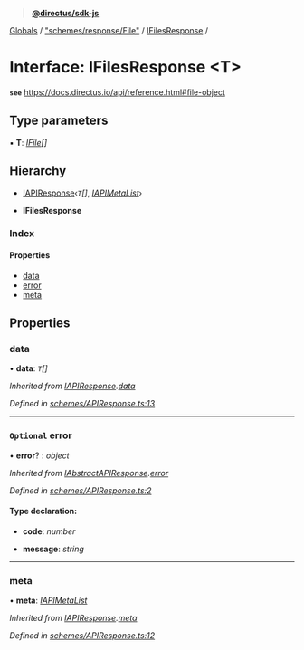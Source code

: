> **[@directus/sdk-js](../README.md)**

[Globals](../README.md) / ["schemes/response/File"](../modules/_schemes_response_file_.md) / [IFilesResponse](_schemes_response_file_.ifilesresponse.md) /

# Interface: IFilesResponse <**T**>

**`see`** https://docs.directus.io/api/reference.html#file-object

## Type parameters

▪ **T**: *[IFile](_schemes_directus_file_.ifile.md)[]*

## Hierarchy

  * [IAPIResponse](_schemes_apiresponse_.iapiresponse.md)‹*`T`[]*, *[IAPIMetaList](_schemes_apiresponse_.iapimetalist.md)*›

  * **IFilesResponse**

### Index

#### Properties

* [data](_schemes_response_file_.ifilesresponse.md#data)
* [error](_schemes_response_file_.ifilesresponse.md#optional-error)
* [meta](_schemes_response_file_.ifilesresponse.md#meta)

## Properties

###  data

• **data**: *`T`[]*

*Inherited from [IAPIResponse](_schemes_apiresponse_.iapiresponse.md).[data](_schemes_apiresponse_.iapiresponse.md#data)*

*Defined in [schemes/APIResponse.ts:13](https://github.com/janbiasi/sdk-js/blob/6d04a0b/src/schemes/APIResponse.ts#L13)*

___

### `Optional` error

• **error**? : *object*

*Inherited from [IAbstractAPIResponse](_schemes_apiresponse_.iabstractapiresponse.md).[error](_schemes_apiresponse_.iabstractapiresponse.md#optional-error)*

*Defined in [schemes/APIResponse.ts:2](https://github.com/janbiasi/sdk-js/blob/6d04a0b/src/schemes/APIResponse.ts#L2)*

#### Type declaration:

* **code**: *number*

* **message**: *string*

___

###  meta

• **meta**: *[IAPIMetaList](_schemes_apiresponse_.iapimetalist.md)*

*Inherited from [IAPIResponse](_schemes_apiresponse_.iapiresponse.md).[meta](_schemes_apiresponse_.iapiresponse.md#meta)*

*Defined in [schemes/APIResponse.ts:12](https://github.com/janbiasi/sdk-js/blob/6d04a0b/src/schemes/APIResponse.ts#L12)*
